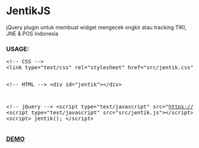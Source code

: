 # JentikJS
jQuery plugin untuk membuat widget mengecek ongkir atau tracking TIKI, JNE &amp; POS Indonesia
<h3>USAGE:</h3>
<pre>&lt;!-- CSS --&gt;
&lt;link type="text/css" rel="stylesheet" href="src/jentik.css" /&gt;
        
&lt;!-- HTML --&gt;
&lt;div id="jentik"&gt;&lt;/div&gt;

&lt;!-- jQuery --&gt;
&lt;script type="text/javascript" src="https://code.jquery.com/jquery-2.2.0.min.js"&gt;&lt;/script&gt;
&lt;script type="text/javascript" src="src/jentik.js"&gt;&lt;/script&gt;
&lt;script&gt;
    jentik();
&lt;/script&gt;</pre>
<a href="http://ibacor.com/demo/widget-cek-ongkir-tracking-jne-tiki"><h3>DEMO</h3></a>
